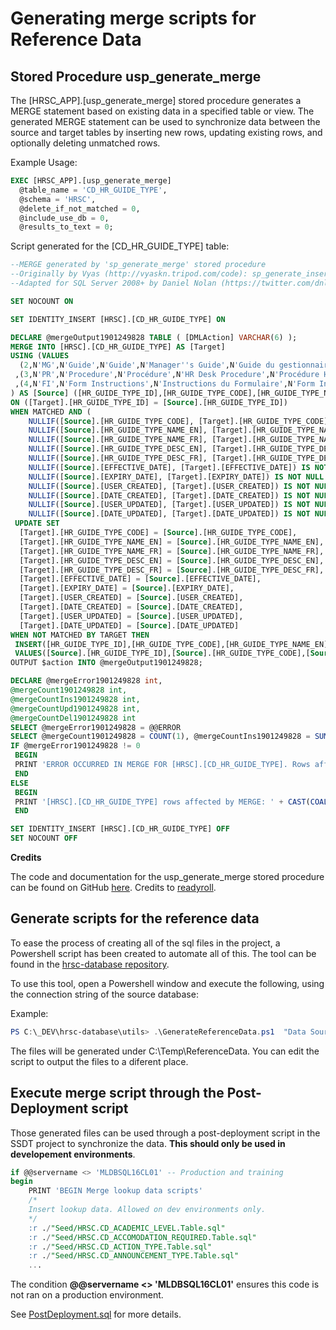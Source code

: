 # Generating merge scripts for Reference Data


## Stored Procedure usp_generate_merge
The [HRSC_APP].[usp_generate_merge] stored procedure generates a MERGE statement based on existing data in a specified table or view. The generated MERGE statement can be used to synchronize data between the source and target tables by inserting new rows, updating existing rows, and optionally deleting unmatched rows.

Example Usage:
```SQL
EXEC [HRSC_APP].[usp_generate_merge]
  @table_name = 'CD_HR_GUIDE_TYPE',
  @schema = 'HRSC',
  @delete_if_not_matched = 0,
  @include_use_db = 0,
  @results_to_text = 0; 
```


Script generated for the [CD_HR_GUIDE_TYPE] table:

```SQL 
--MERGE generated by 'sp_generate_merge' stored procedure
--Originally by Vyas (http://vyaskn.tripod.com/code): sp_generate_inserts (build 22)
--Adapted for SQL Server 2008+ by Daniel Nolan (https://twitter.com/dnlnln)

SET NOCOUNT ON

SET IDENTITY_INSERT [HRSC].[CD_HR_GUIDE_TYPE] ON

DECLARE @mergeOutput1901249828 TABLE ( [DMLAction] VARCHAR(6) );
MERGE INTO [HRSC].[CD_HR_GUIDE_TYPE] AS [Target]
USING (VALUES
  (2,N'MG',N'Guide',N'Guide',N'Manager''s Guide',N'Guide du gestionnaire',NULL,NULL,N'Jan  9 2013  3:08PM','2013-01-09T15:08:59.977',NULL,NULL)
 ,(3,N'PR',N'Procedure',N'Procédure',N'HR Desk Procedure',N'Procédure HR',NULL,NULL,N'Jan  9 2013  3:10PM','2013-01-09T15:10:30.047',NULL,NULL)
 ,(4,N'FI',N'Form Instructions',N'Instructions du Formulaire',N'Form Instructions',N'Instructions du Formulaire',NULL,NULL,N'system','2021-02-05T07:35:50.540',NULL,NULL)
) AS [Source] ([HR_GUIDE_TYPE_ID],[HR_GUIDE_TYPE_CODE],[HR_GUIDE_TYPE_NAME_EN],[HR_GUIDE_TYPE_NAME_FR],[HR_GUIDE_TYPE_DESC_EN],[HR_GUIDE_TYPE_DESC_FR],[EFFECTIVE_DATE],[EXPIRY_DATE],[USER_CREATED],[DATE_CREATED],[USER_UPDATED],[DATE_UPDATED])
ON ([Target].[HR_GUIDE_TYPE_ID] = [Source].[HR_GUIDE_TYPE_ID])
WHEN MATCHED AND (
	NULLIF([Source].[HR_GUIDE_TYPE_CODE], [Target].[HR_GUIDE_TYPE_CODE]) IS NOT NULL OR NULLIF([Target].[HR_GUIDE_TYPE_CODE], [Source].[HR_GUIDE_TYPE_CODE]) IS NOT NULL OR 
	NULLIF([Source].[HR_GUIDE_TYPE_NAME_EN], [Target].[HR_GUIDE_TYPE_NAME_EN]) IS NOT NULL OR NULLIF([Target].[HR_GUIDE_TYPE_NAME_EN], [Source].[HR_GUIDE_TYPE_NAME_EN]) IS NOT NULL OR 
	NULLIF([Source].[HR_GUIDE_TYPE_NAME_FR], [Target].[HR_GUIDE_TYPE_NAME_FR]) IS NOT NULL OR NULLIF([Target].[HR_GUIDE_TYPE_NAME_FR], [Source].[HR_GUIDE_TYPE_NAME_FR]) IS NOT NULL OR 
	NULLIF([Source].[HR_GUIDE_TYPE_DESC_EN], [Target].[HR_GUIDE_TYPE_DESC_EN]) IS NOT NULL OR NULLIF([Target].[HR_GUIDE_TYPE_DESC_EN], [Source].[HR_GUIDE_TYPE_DESC_EN]) IS NOT NULL OR 
	NULLIF([Source].[HR_GUIDE_TYPE_DESC_FR], [Target].[HR_GUIDE_TYPE_DESC_FR]) IS NOT NULL OR NULLIF([Target].[HR_GUIDE_TYPE_DESC_FR], [Source].[HR_GUIDE_TYPE_DESC_FR]) IS NOT NULL OR 
	NULLIF([Source].[EFFECTIVE_DATE], [Target].[EFFECTIVE_DATE]) IS NOT NULL OR NULLIF([Target].[EFFECTIVE_DATE], [Source].[EFFECTIVE_DATE]) IS NOT NULL OR 
	NULLIF([Source].[EXPIRY_DATE], [Target].[EXPIRY_DATE]) IS NOT NULL OR NULLIF([Target].[EXPIRY_DATE], [Source].[EXPIRY_DATE]) IS NOT NULL OR 
	NULLIF([Source].[USER_CREATED], [Target].[USER_CREATED]) IS NOT NULL OR NULLIF([Target].[USER_CREATED], [Source].[USER_CREATED]) IS NOT NULL OR 
	NULLIF([Source].[DATE_CREATED], [Target].[DATE_CREATED]) IS NOT NULL OR NULLIF([Target].[DATE_CREATED], [Source].[DATE_CREATED]) IS NOT NULL OR 
	NULLIF([Source].[USER_UPDATED], [Target].[USER_UPDATED]) IS NOT NULL OR NULLIF([Target].[USER_UPDATED], [Source].[USER_UPDATED]) IS NOT NULL OR 
	NULLIF([Source].[DATE_UPDATED], [Target].[DATE_UPDATED]) IS NOT NULL OR NULLIF([Target].[DATE_UPDATED], [Source].[DATE_UPDATED]) IS NOT NULL) THEN
 UPDATE SET
  [Target].[HR_GUIDE_TYPE_CODE] = [Source].[HR_GUIDE_TYPE_CODE], 
  [Target].[HR_GUIDE_TYPE_NAME_EN] = [Source].[HR_GUIDE_TYPE_NAME_EN], 
  [Target].[HR_GUIDE_TYPE_NAME_FR] = [Source].[HR_GUIDE_TYPE_NAME_FR], 
  [Target].[HR_GUIDE_TYPE_DESC_EN] = [Source].[HR_GUIDE_TYPE_DESC_EN], 
  [Target].[HR_GUIDE_TYPE_DESC_FR] = [Source].[HR_GUIDE_TYPE_DESC_FR], 
  [Target].[EFFECTIVE_DATE] = [Source].[EFFECTIVE_DATE], 
  [Target].[EXPIRY_DATE] = [Source].[EXPIRY_DATE], 
  [Target].[USER_CREATED] = [Source].[USER_CREATED], 
  [Target].[DATE_CREATED] = [Source].[DATE_CREATED], 
  [Target].[USER_UPDATED] = [Source].[USER_UPDATED], 
  [Target].[DATE_UPDATED] = [Source].[DATE_UPDATED]
WHEN NOT MATCHED BY TARGET THEN
 INSERT([HR_GUIDE_TYPE_ID],[HR_GUIDE_TYPE_CODE],[HR_GUIDE_TYPE_NAME_EN],[HR_GUIDE_TYPE_NAME_FR],[HR_GUIDE_TYPE_DESC_EN],[HR_GUIDE_TYPE_DESC_FR],[EFFECTIVE_DATE],[EXPIRY_DATE],[USER_CREATED],[DATE_CREATED],[USER_UPDATED],[DATE_UPDATED])
 VALUES([Source].[HR_GUIDE_TYPE_ID],[Source].[HR_GUIDE_TYPE_CODE],[Source].[HR_GUIDE_TYPE_NAME_EN],[Source].[HR_GUIDE_TYPE_NAME_FR],[Source].[HR_GUIDE_TYPE_DESC_EN],[Source].[HR_GUIDE_TYPE_DESC_FR],[Source].[EFFECTIVE_DATE],[Source].[EXPIRY_DATE],[Source].[USER_CREATED],[Source].[DATE_CREATED],[Source].[USER_UPDATED],[Source].[DATE_UPDATED])
OUTPUT $action INTO @mergeOutput1901249828;

DECLARE @mergeError1901249828 int,
@mergeCount1901249828 int,
@mergeCountIns1901249828 int,
@mergeCountUpd1901249828 int,
@mergeCountDel1901249828 int
SELECT @mergeError1901249828 = @@ERROR
SELECT @mergeCount1901249828 = COUNT(1), @mergeCountIns1901249828 = SUM(IIF([DMLAction] = 'INSERT', 1, 0)), @mergeCountUpd1901249828 = SUM(IIF([DMLAction] = 'UPDATE', 1, 0)), @mergeCountDel1901249828 = SUM (IIF([DMLAction] = 'DELETE', 1, 0)) FROM @mergeOutput1901249828
IF @mergeError1901249828 != 0
 BEGIN
 PRINT 'ERROR OCCURRED IN MERGE FOR [HRSC].[CD_HR_GUIDE_TYPE]. Rows affected: ' + CAST(@mergeCount1901249828 AS VARCHAR(100)); -- SQL should always return zero rows affected
 END
ELSE
 BEGIN
 PRINT '[HRSC].[CD_HR_GUIDE_TYPE] rows affected by MERGE: ' + CAST(COALESCE(@mergeCount1901249828,0) AS VARCHAR(100)) + ' (Inserted: ' + CAST(COALESCE(@mergeCountIns1901249828,0) AS VARCHAR(100)) + '; Updated: ' + CAST(COALESCE(@mergeCountUpd1901249828,0) AS VARCHAR(100)) + '; Deleted: ' + CAST(COALESCE(@mergeCountDel1901249828,0) AS VARCHAR(100)) + ')' ;
 END

SET IDENTITY_INSERT [HRSC].[CD_HR_GUIDE_TYPE] OFF
SET NOCOUNT OFF
```

**Credits**

The code and documentation for the usp_generate_merge stored procedure can be found on GitHub [here](https://github.com/readyroll/generate-sql-merge/tree/master). Credits to [readyroll](https://github.com/readyroll).


## Generate scripts for the reference data

To ease the process of creating all of the sql files in the project, a Powershell script has been created to automate all of this. The tool can be found in the [hrsc-database repository](../utils/GenerateReferenceData.ps1).

To use this tool, open a Powershell window and execute the following, using the connection string of the source database:

Example:
```Powershell
PS C:\_DEV\hrsc-database\utils> .\GenerateReferenceData.ps1  "Data Source=localhost\SQLEXPRESS;Initial Catalog=HRSC;Integrated Security=true;"
```

The files will be generated under C:\Temp\ReferenceData. You can edit the script to output the files to a diferent place.

## Execute merge script through the Post-Deployment script

Those generated files can be used through a post-deployment script in the SSDT project to synchronize the data. **This should only be used in developement environments**.

```SQL
if @@servername <> 'MLDBSQL16CL01' -- Production and training
begin 
    PRINT 'BEGIN Merge lookup data scripts'
    /*
    Insert lookup data. Allowed on dev environments only.
    */
    :r ./"Seed/HRSC.CD_ACADEMIC_LEVEL.Table.sql"
    :r ./"Seed/HRSC.CD_ACCOMODATION_REQUIRED.Table.sql"
    :r ./"Seed/HRSC.CD_ACTION_TYPE.Table.sql"
    :r ./"Seed/HRSC.CD_ANNOUNCEMENT_TYPE.Table.sql"
    ...
```

The condition **@@servername <> 'MLDBSQL16CL01'** ensures this code is not ran on a production environment. 

See [PostDeployment.sql](../src/Scripts/PostDeployment.sql) for more details.